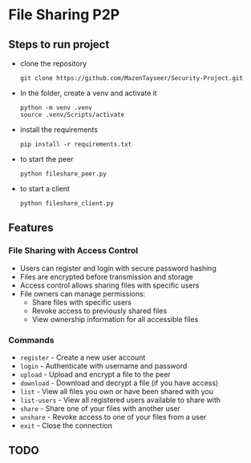 # File Sharing P2P

## Steps to run project

- clone the repository
  ```
  git clone https://github.com/MazenTayseer/Security-Project.git
  ```
- In the folder, create a venv and activate it
  ```
  python -m venv .venv
  source .venv/Scripts/activate
  ```
- install the requirements
  ```
  pip install -r requirements.txt
  ```
- to start the peer
  ```
  python fileshare_peer.py
  ```
- to start a client
  ```
  python fileshare_client.py
  ```

## Features

### File Sharing with Access Control

- Users can register and login with secure password hashing
- Files are encrypted before transmission and storage
- Access control allows sharing files with specific users
- File owners can manage permissions:
  - Share files with specific users
  - Revoke access to previously shared files
  - View ownership information for all accessible files

### Commands

- `register` - Create a new user account
- `login` - Authenticate with username and password
- `upload` - Upload and encrypt a file to the peer
- `download` - Download and decrypt a file (if you have access)
- `list` - View all files you own or have been shared with you
- `list-users` - View all registered users available to share with
- `share` - Share one of your files with another user
- `unshare` - Revoke access to one of your files from a user
- `exit` - Close the connection

## TODO
